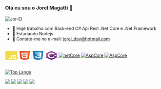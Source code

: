 ### Olá eu sou o Jorel Magatti 👋
  <img align="center" alt="Jor-El" src="https://upload.wikimedia.org/wikipedia/en/5/5d/Jor-El_%28circa_2001%29.png">

- 🔭 Hojê trabalho com Back-end C# Api Rest .Net Core e .Net Framework
- 🌱 Estudando Nodejs
- 💬 Contate-me no e-mail: jorel_dev@hotmail.com
<div align="center">
  <a href="https://github.com/jorelmagatti">
</div>
<div style="display: inline_block"><br>
  <img align="center" alt="Js" height="30" width="40" src="https://raw.githubusercontent.com/devicons/devicon/master/icons/javascript/javascript-plain.svg">
  <img align="center" alt="HTML" height="30" width="40" src="https://raw.githubusercontent.com/devicons/devicon/master/icons/html5/html5-original.svg">
  <img align="center" alt="CSS" height="30" width="40" src="https://raw.githubusercontent.com/devicons/devicon/master/icons/css3/css3-original.svg">
  <img align="center" alt="Csharp" height="30" width="40" src="https://raw.githubusercontent.com/devicons/devicon/master/icons/csharp/csharp-original.svg">
  <img align="center" alt="netCore" height="30" width="30" src="https://cdn.jsdelivr.net/gh/devicons/devicon/icons/dotnetcore/dotnetcore-original.svg">
  <img align="center" alt="AspCore" height="40" width="40" src="https://cdn.jsdelivr.net/gh/devicons/devicon/icons/dot-net/dot-net-plain.svg">
  <img align="center" alt="AspCore" height="30" width="40" src="https://cdn.jsdelivr.net/gh/devicons/devicon/icons/git/git-plain.svg">
</div>
  <br>
  
  [![Top Langs](https://github-readme-stats.vercel.app/api/top-langs/?username=jorelmagatti&layout=compact)](https://github.com/anuraghazra/github-readme-stats)
 
<div> 
  <a href="https://www.instagram.com/jorel_magatti/" target="_blank"><img src="https://img.shields.io/badge/-Instagram-%23E4405F?style=for-the-badge&logo=instagram&logoColor=white" target="_blank"></a>
  <a href="https://twitter.com/jorelmagatti" target="_blank"><img src="https://img.shields.io/badge/Twitter-1DA1F2?style=for-the-badge&logo=twitter&logoColor=white" target="_blank"></a>
  <a href = "mailto:contatorafaballerini@gmail.com"><img src="https://img.shields.io/badge/Microsoft_Outlook-0078D4?style=for-the-badge&logo=microsoft-outlook&logoColor=white" target="_blank"></a>
    <a href = "joreltseg@gmail.com"><img src="https://img.shields.io/badge/Gmail-D14836?style=for-the-badge&logo=gmail&logoColor=white" target="_blank"></a>
  <a href="https://www.linkedin.com/in/jorelmagatti/" target="_blank"><img src="https://img.shields.io/badge/-LinkedIn-%230077B5?style=for-the-badge&logo=linkedin&logoColor=white" target="_blank"></a>  
</div>
